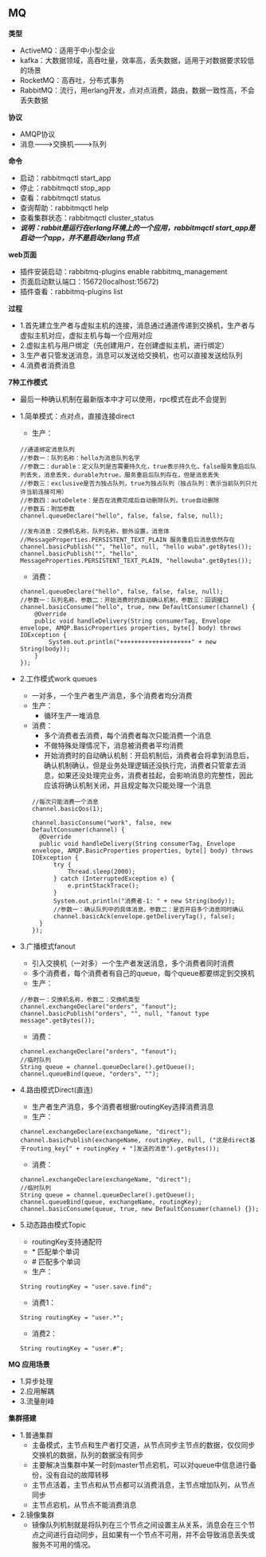 ## MQ
**类型**
* ActiveMQ：适用于中小型企业
* kafka：大数据领域，高吞吐量，效率高，丢失数据，适用于对数据要求较低的场景
* RocketMQ：高吞吐，分布式事务
* RabbitMQ：流行，用erlang开发，点对点消费，路由，数据一致性高，不会丢失数据

**协议**
* AMQP协议
* 消息--->交换机--->队列

**命令**
* 启动：rabbitmqctl start_app
* 停止：rabbitmqctl stop_app
* 查看：rabbitmqctl status
* 查询帮助：rabbitmqctl help
* 查看集群状态：rabbitmqctl cluster_status
* ***说明：rabbit是运行在erlang环境上的一个应用，rabbitmqctl start_app是启动一个app，并不是启动erlang节点***

**web页面**
* 插件安装启动：rabbitmq-plugins enable rabbitmq_management
* 页面启动默认端口：15672(localhost:15672)
* 插件查看：rabbitmq-plugins list

**过程**
* 1.首先建立生产者与虚拟主机的连接，消息通过通道传递到交换机，生产者与虚拟主机对应，虚拟主机与每一个应用对应
* 2.虚拟主机与用户绑定（先创建用户，在创建虚拟主机，进行绑定）
* 3.生产者只管发送消息，消息可以发送给交换机，也可以直接发送给队列
* 4.消费者消费消息

**7种工作模式**
* 最后一种确认机制在最新版本中才可以使用，rpc模式在此不会提到
* 1.简单模式：点对点，直接连接direct
    * 生产：
    ```
    //通道绑定消息队列
    //参数一：队列名称：hello为消息队列名字
    //参数二：durable：定义队列是否需要持久化，true表示持久化，false服务重启后队列丢失，消息丢失，durable为true，服务重启后队列存在，但是消息丢失
    //参数三：exclusive是否为独占队列，true为独占队列（独占队列：表示当前队列只允许当前连接可用）
    //参数四：autoDelete：是否在消费完成后自动删除队列，true自动删除
    //参数五：附加参数
    channel.queueDeclare("hello", false, false, false, null);

    //发布消息：交换机名称，队列名称，额外设置，消息体
    //MessageProperties.PERSISTENT_TEXT_PLAIN 服务重启后消息依然存在
    channel.basicPublish("", "hello", null, "hello wuba".getBytes());
    channel.basicPublish("", "hello", MessageProperties.PERSISTENT_TEXT_PLAIN, "hellowuba".getBytes());
    ```

	* 消费：
    ```
    channel.queueDeclare("hello", false, false, false, null);
    //参数一：队列名称，参数二：开始消费时的自动确认机制，参数三：回调接口
    channel.basicConsume("hello", true, new DefaultConsumer(channel) {
        @Override
        public void handleDelivery(String consumerTag, Envelope envelope, AMQP.BasicProperties properties, byte[] body) throws IOException {
            System.out.println("++++++++++++++++++++" + new String(body));
        }
    });
    ```
  
* 2.工作模式work queues
    * 一对多，一个生产者生产消息，多个消费者均分消费
	* 生产：
		* 循环生产一堆消息
	* 消费：
		* 多个消费者去消费，每个消费者每次只能消费一个消息
		* 不做特殊处理情况下，消息被消费者平均消费
        * 开始消费时的自动确认机制：开启机制后，消费者会将拿到消息后，确认机制确认，但是业务处理逻辑还没执行完，消费者只管拿去消息，如果还没处理完业务，消费者挂起，会影响消息的完整性，因此应该将确认机制关闭，并且规定每次只能处理一个消息
        ```
        //每次只能消费一个消息
        channel.basicQos(1);

        channel.basicConsume("work", false, new DefaultConsumer(channel) {
          @Override
          public void handleDelivery(String consumerTag, Envelope envelope, AMQP.BasicProperties properties, byte[] body) throws IOException {
              try {
                  Thread.sleep(2000);
              } catch (InterruptedException e) {
                  e.printStackTrace();
              }
              System.out.println("消费者-1: " + new String(body));
              //参数一：确认队列中的具体消息，参数二：是否开启多个消息同时确认
              channel.basicAck(envelope.getDeliveryTag(), false);
          }
        });
        ```
      
* 3.广播模式fanout
    * 引入交换机（一对多）一个生产者发送消息，多个消费者同时消费
    * 多个消费者，每个消费者有自己的queue，每个queue都要绑定到交换机
    * 生产：
    ```
    //参数一：交换机名称，参数二：交换机类型
    channel.exchangeDeclare("orders", "fanout");
    channel.basicPublish("orders", "", null, "fanout type message".getBytes());
    ```
    		
	* 消费：
	```
    channel.exchangeDeclare("orders", "fanout");
    //临时队列
    String queue = channel.queueDeclare().getQueue();
    channel.queueBind(queue, "orders", "");
    ```

* 4.路由模式Direct(直连)
	* 生产者生产消息，多个消费者根据routingKey选择消费消息
	* 生产：
	```
    channel.exchangeDeclare(exchangeName, "direct");
    channel.basicPublish(exchangeName, routingKey, null, ("这是direct基于routing_key[" + routingKey + "]发送的消息").getBytes());
    ```

    * 消费：
    ```
    channel.exchangeDeclare(exchangeName, "direct");
    //临时队列
    String queue = channel.queueDeclare().getQueue();
    channel.queueBind(queue, exchangeName, routingKey);
    channel.basicConsume(queue, true, new DefaultConsumer(channel) {});
    ```

* 5.动态路由模式Topic
	* routingKey支持通配符
	* \* 匹配单个单词
	* \# 匹配多个单词
    * 生产：
    ```
    String routingKey = "user.save.find";
    ```
  
	* 消费1：
	```
    String routingKey = "user.*";
    ```
 
	* 消费2：
    ```
    String routingKey = "user.#";
    ```

**MQ 应用场景**
* 1.异步处理
* 2.应用解耦
* 3.流量削峰

**集群搭建**
* 1.普通集群
    * 主备模式，主节点和生产者打交道，从节点同步主节点的数据，仅仅同步交换机的数据，队列的数据没有同步
    * 主要解决当集群中某一时刻master节点宕机，可以对queue中信息进行备份，没有自动的故障转移
    * 主节点活着，主节点和从节点都可以消费消息，主节点增加队列，从节点同步
    * 主节点宕机，从节点不能消费消息
* 2.镜像集群
    * 镜像队列机制就是将队列在三个节点之间设置主从关系，消息会在三个节点之间进行自动同步，且如果有一个节点不可用，并不会导致消息丢失或服务不可用的情况。
